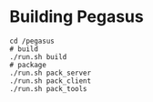 # Building Pegasus

```
cd /pegasus
# build
./run.sh build
# package
./run.sh pack_server
./run.sh pack_client
./run.sh pack_tools

```
